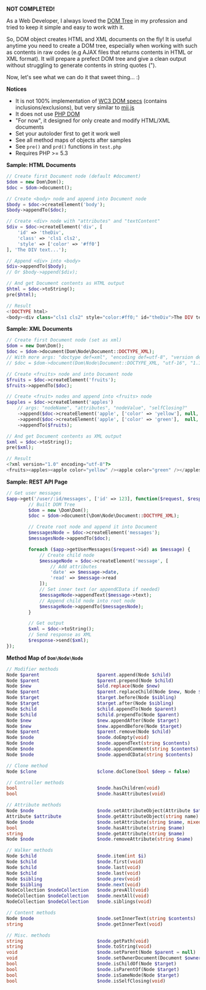 **NOT COMPLETED!**

As a Web Developer, I always loved the [DOM Tree](//en.wikipedia.org/wiki/Document_Object_Model) in my profession and tried to keep it simple and easy to work with it.

So, DOM object creates HTML and XML documents on the fly! It is useful anytime you need to create a DOM tree, especially when working with such as contents in raw codes (e.g AJAX files that returns contents in HTML or XML format). It will prepare a prefect DOM tree and give a clean output without struggling to generate contents in string quotes (").

Now, let's see what we can do it that sweet thing... :)

**Notices**

- It is not 100% implementation of [WC3 DOM specs](//www.w3.org/DOM) (contains inclusions/exclusions), but very similar to [mii.js](//github.com/qeremy/mii)
- It does not use [PHP DOM](//php.net/book.dom)
- "For now", it designed for only create and modify HTML/XML documents
- Set your autoloder first to get it work well
- See all method maps of objects after samples
- See `pre()` and `prd()` functions in `test.php`
- Requires PHP >= 5.3 

**Sample: HTML Documents**

```php
// Create first Document node (default #document)
$dom = new Dom\Dom();
$doc = $dom->document();

// Create <body> node and append into Document node
$body = $doc->createElement('body');
$body->appendTo($doc);

// Create <div> node with "attributes" and "textContent"
$div = $doc->createElement('div', [
    'id' => 'theDiv',
    'class' => 'cls1 cls2',
    'style' => ['color' => '#ff0']
], 'The DIV text...');

// Append <div> into <body>
$div->appendTo($body);
// Or $body->append($div);

// And get Document contents as HTML output
$html = $doc->toString();
pre($html);

// Result
<!DOCTYPE html>
<body><div class="cls1 cls2" style="color:#ff0;" id="theDiv">The DIV text...</div></body>
```

**Sample: XML Documents**

```php
// Create first Document node (set as xml)
$dom = new Dom\Dom();
$doc = $dom->document(Dom\Node\Document::DOCTYPE_XML);
// With more args: "doctype def=xml", "encoding def=utf-8", "version def=1.0"
// $doc = $dom->document(Dom\Node\Document::DOCTYPE_XML, "utf-16", "1.1");

// Create <fruits> node and into Document node
$fruits = $doc->createElement('fruits');
$fruits->appendTo($doc);

// Create <fruit> nodes and append into <fruits> node
$apples = $doc->createElement('apples')
    // args: "nodeName", "attributes", "nodeValue", "selfClosing?"
    ->append($doc->createElement('apple', ['color' => 'yellow'], null, true))
    ->append($doc->createElement('apple', ['color' => 'green'],  null, true))
    ->appendTo($fruits);

// And get Document contents as XML output
$xml = $doc->toString();
pre($xml);

// Result
<?xml version="1.0" encoding="utf-8"?>
<fruits><apples><apple color="yellow" /><apple color="green" /></apples></fruits>
```

**Sample: REST API Page**

```php
// Get user messages
$app->get('/user/:id/messages', ['id' => 123], function($request, $response) use($app) {
        // Built DOM Tree
        $dom = new \Dom\Dom();
        $doc = $dom->document(\Dom\Node\Document::DOCTYPE_XML);

        // Create root node and append it into Document
        $messagesNode = $doc->createElement('messages');
        $messagesNode->appendTo($doc);

        foreach ($app->getUserMessages($request->id) as $message) {
            // Create child node
            $messageNode = $doc->createElement('message', [
                // Add attributes
                'date' => $message->date,
                'read' => $message->read
            ]);
            // Set inner text (or appendCData if needed)
            $messageNode->appendText($message->text);
            // Append child node into root node
            $messageNode->appendTo($messagesNode);
        }

        // Get output
        $xml = $doc->toString();
        // Send response as XML
        $response->send($xml);
});
```

**Method Map of `Dom\Node\Node`**

```php
// Modifier methods
Node $parent                     $parent.append(Node $child)
Node $parent                     $parent.prepend(Node $child)
Node $new                        $old.replace(Node $new)
Node $parent                     $parent.replaceChild(Node $new, Node $new)
Node $target                     $target.before(Node $sibling)
Node $target                     $target.after(Node $sibling)
Node $child                      $child.appendTo(Node $parent)
Node $child                      $child.prependTo(Node $parent)
Node $new                        $new.appendAfter(Node $target)
Node $new                        $new.appendBefore(Node $target)
Node $parent                     $parent.remove(Node $child)
Node $node                       $node.doEmpty(void)
Node $node                       $node.appendText(string $contents)
Node $node                       $node.appendComment(string $contents)
Node $node                       $node.appendCData(string $contents)

// Clone method
Node $clone                      $clone.doClone(bool $deep = false)

// Controller methods
bool                             $node.hasChildren(void)
bool                             $node.hasAttributes(void)

// Attribute methods
Node $node                       $node.setAttributeObject(Attribute $attribute)
Attribute $attribute             $node.getAttributeObject(string name)
Node $node                       $node.setAttribute(string $name, mixed $value = null)
bool                             $node.hasAttribute(string $name)
string                           $node.getAttribute(string $name)
Node $node                       $node.removeAttribute(string $name)

// Walker methods
Node $child                      $node.item(int $i)
Node $child                      $node.first(void)
Node $child                      $node.last(void)
Node $child                      $node.last(void)
Node $sibling                    $node.prev(void)
Node $sibling                    $node.next(void)
NodeCollection $nodeCollection   $node.prevAll(void)
NodeCollection $nodeCollection   $node.nextAll(void)
NodeCollection $nodeCollection   $node.siblings(void)

// Content methods
Node $node                       $node.setInnerText(string $contents)
string                           $node.getInnerText(void)

// Misc. methods
string                           $node.getPath(void)
string                           $node.toString(void)
void                             $node.setParent(Node $parent = null)
void                             $node.setOwnerDocument(Document $ownerDocument = null)
bool                             $node.isChildOf(Node $target)
bool                             $node.isParentOf(Node $target)
bool                             $node.isSameNode(Node $target)
bool                             $node.isSelfClosing(void)
```


